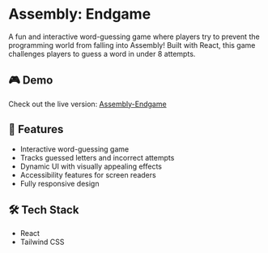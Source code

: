 # Assembly: Endgame
A fun and interactive word-guessing game where players try to prevent the programming world from falling into Assembly! Built with React, this game challenges players to guess a word in under 8 attempts.

## 🎮 Demo
Check out the live version: [Assembly-Endgame](https://assembly-game-beryl.vercel.app/)

## 🚀 Features
- Interactive word-guessing game
- Tracks guessed letters and incorrect attempts
- Dynamic UI with visually appealing effects
- Accessibility features for screen readers
- Fully responsive design

## 🛠 Tech Stack
- React 
- Tailwind CSS 


